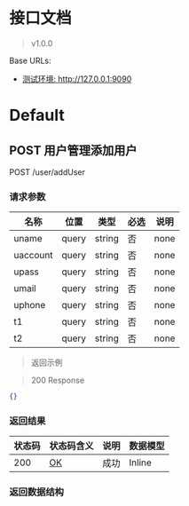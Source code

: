 # 接口文档

> v1.0.0

Base URLs:

* <a href="http://127.0.0.1:9090">测试环境: http://127.0.0.1:9090</a>

# Default

## POST 用户管理添加用户

POST /user/addUser

### 请求参数

|名称|位置|类型|必选|说明|
|---|---|---|---|---|
|uname|query|string| 否 |none|
|uaccount|query|string| 否 |none|
|upass|query|string| 否 |none|
|umail|query|string| 否 |none|
|uphone|query|string| 否 |none|
|t1|query|string| 否 |none|
|t2|query|string| 否 |none|

> 返回示例

> 200 Response

```json
{}
```

### 返回结果

|状态码|状态码含义|说明|数据模型|
|---|---|---|---|
|200|[OK](https://tools.ietf.org/html/rfc7231#section-6.3.1)|成功|Inline|

### 返回数据结构

